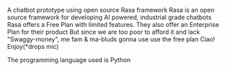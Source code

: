 A chatbot prototype using open source Rasa framework 
Rasa is an open source framework for developing AI powered, industrial grade chatbots
Rasa offers a Free Plan with limited features. They also offer an Enterprise Plan for their product
But since we are too poor to afford it and lack "Swaggy-money", me fam & ma-bluds gonna use use the free plan
Ciao! Enjoy(*drops mic)

The programming language used is Python
